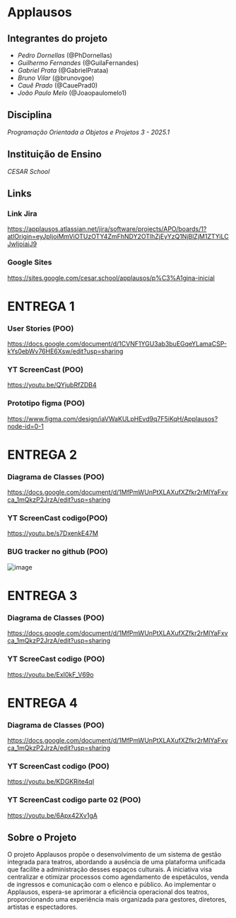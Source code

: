 # Applausos

## Integrantes do projeto
-  *Pedro Dornellas* (@PhDornellas)
-  *Guilhermo Fernandes* (@GuilaFernandes)
-  *Gabriel Prata* (@GabrielPrataa)
-  *Bruno Vilar* (@brunovgoe)
-  *Cauê Prado* (@CauePrad0)
-  *João Paulo Melo* (@Joaopaulomelo1)

##  Disciplina
 *Programação Orientada a Objetos e Projetos 3 - 2025.1*

##  Instituição de Ensino
 *CESAR School*

##  Links
  ###  Link Jira
  https://applausos.atlassian.net/jira/software/projects/APO/boards/1?atlOrigin=eyJpIjoiMmViOTUzOTY4ZmFhNDY2OTlhZjEyYzQ1NjBlZjM1ZTYiLCJwIjoiaiJ9
  ###  Google Sites
  https://sites.google.com/cesar.school/applausos/p%C3%A1gina-inicial


# ENTREGA 1
  ###  User Stories (POO)
  https://docs.google.com/document/d/1CVNF1YGU3ab3buEGqeYLamaCSP-kYs0ebWv76HE6Xsw/edit?usp=sharing
  
  ### YT ScreenCast (POO)
  https://youtu.be/QYjubRfZDB4
  
  ### Prototipo figma (POO)
  https://www.figma.com/design/iaVWaKULpHEvd9q7F5iKqH/Applausos?node-id=0-1



# ENTREGA 2 

### Diagrama de Classes (POO)
https://docs.google.com/document/d/1MfPmWUnPtXLAXufXZfkr2rMlYaFxvca_1mQkzP2JrzA/edit?usp=sharing

### YT ScreenCast codigo(POO)
https://youtu.be/s7DxenkE47M

### BUG tracker no github (POO)
![image](https://github.com/user-attachments/assets/e9cce4d1-8227-431e-878b-e4821b6d9b6c)



# ENTREGA 3

### Diagrama de Classes (POO)
https://docs.google.com/document/d/1MfPmWUnPtXLAXufXZfkr2rMlYaFxvca_1mQkzP2JrzA/edit?usp=sharing

### YT ScreeCast codigo (POO)
https://youtu.be/ExI0kF_V69o

# ENTREGA 4

### Diagrama de Classes (POO)
https://docs.google.com/document/d/1MfPmWUnPtXLAXufXZfkr2rMlYaFxvca_1mQkzP2JrzA/edit?usp=sharing

### YT ScreenCast codigo (POO)
https://youtu.be/KDGKRite4qI

### YT ScreenCast codigo parte 02 (POO)
https://youtu.be/6Apx42Xv1gA





##  Sobre o Projeto
O projeto Applausos propõe o desenvolvimento de um sistema de gestão integrada para teatros, abordando a ausência de uma plataforma unificada que facilite a administração desses espaços culturais. A iniciativa visa centralizar e otimizar processos como agendamento de espetáculos, venda de ingressos e comunicação com o elenco e público. Ao implementar o Applausos, espera-se aprimorar a eficiência operacional dos teatros, proporcionando uma experiência mais organizada para gestores, diretores, artistas e espectadores.

